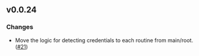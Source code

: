 ## v0.0.24

### Changes

- Move the logic for detecting credentials to each routine from main/root. ([#21](https://github.com/splicemaahs/splice-cloud-util/pull/21))
